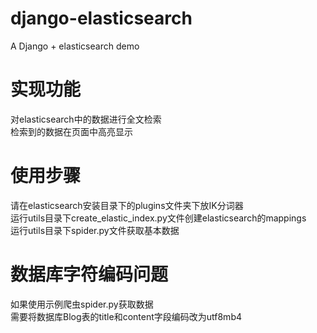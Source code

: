 # django-elasticsearch
A Django + elasticsearch demo  
# 实现功能  
对elasticsearch中的数据进行全文检索  
检索到的数据在页面中高亮显示  
# 使用步骤
请在elasticsearch安装目录下的plugins文件夹下放IK分词器  
运行utils目录下create_elastic_index.py文件创建elasticsearch的mappings    
运行utils目录下spider.py文件获取基本数据  
# 数据库字符编码问题
如果使用示例爬虫spider.py获取数据  
需要将数据库Blog表的title和content字段编码改为utf8mb4
